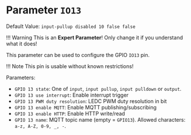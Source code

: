 # Parameter `IO13`
Default Value: `input-pullup disabled 10 false false`

!!! Warning
    This is an **Expert Parameter**! Only change it if you understand what it does!

This parameter can be used to configure the GPIO `IO13` pin.

!!! Note
    This pin is usable without known restrictions!

Parameters:

- `GPIO 13 state`: One of `input`, `input pullup`, `input pulldown` or `output`.
- `GPIO 13 use interrupt`: Enable interrupt trigger
- `GPIO 13 PWM duty resolution`: LEDC PWM duty resolution in bit
- `GPIO 13 enable MQTT`: Enable MQTT publishing/subscribing
- `GPIO 13 enable HTTP`: Enable HTTP write/read
- `GPIO 13 name`: MQTT topic name (empty = `GPIO13`). Allowed characters: `a-z, A-Z, 0-9, _, -`.
